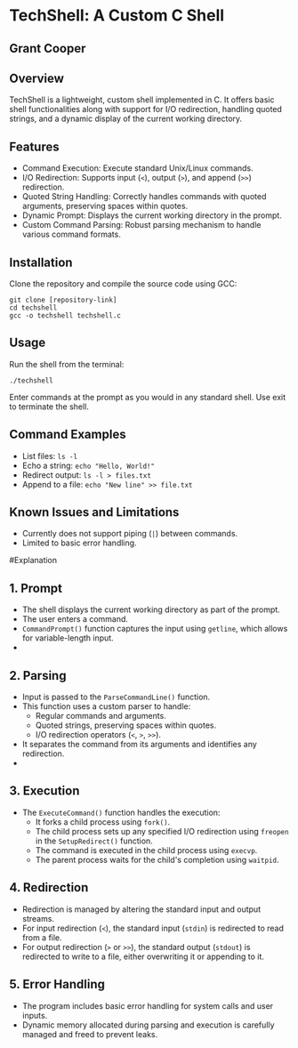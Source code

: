 # TechShell: A Custom C Shell
## Grant Cooper
## Overview
TechShell is a lightweight, custom shell implemented in C. It offers basic shell functionalities along with support for I/O redirection, handling quoted strings, and a dynamic display of the current working directory.

## Features
- Command Execution: Execute standard Unix/Linux commands.
- I/O Redirection: Supports input (`<`), output (`>`), and append (`>>`) redirection.
- Quoted String Handling: Correctly handles commands with quoted arguments, preserving spaces within quotes.
- Dynamic Prompt: Displays the current working directory in the prompt.
- Custom Command Parsing: Robust parsing mechanism to handle various command formats.

## Installation
Clone the repository and compile the source code using GCC:
````
git clone [repository-link]
cd techshell
gcc -o techshell techshell.c
````
## Usage
Run the shell from the terminal:
````
./techshell
````
Enter commands at the prompt as you would in any standard shell. Use exit to terminate the shell.

## Command Examples
- List files: `ls -l`
- Echo a string: `echo "Hello, World!"`
- Redirect output: `ls -l > files.txt`
- Append to a file: `echo "New line" >> file.txt`
## Known Issues and Limitations
- Currently does not support piping (`|`) between commands.
- Limited to basic error handling.


#Explanation
## 1. Prompt
- The shell displays the current working directory as part of the prompt.
- The user enters a command.
- `CommandPrompt()` function captures the input using `getline`, which allows for variable-length input.
- 
## 2. Parsing
- Input is passed to the `ParseCommandLine()` function.
- This function uses a custom parser to handle:
  - Regular commands and arguments.
  - Quoted strings, preserving spaces within quotes.
  - I/O redirection operators (`<`, `>`, `>>`).
- It separates the command from its arguments and identifies any redirection.
- 
## 3. Execution
- The `ExecuteCommand()` function handles the execution:
  - It forks a child process using `fork()`.
  - The child process sets up any specified I/O redirection using `freopen` in the `SetupRedirect()` function.
  - The command is executed in the child process using `execvp`.
  - The parent process waits for the child's completion using `waitpid`.

## 4. Redirection
- Redirection is managed by altering the standard input and output streams.
- For input redirection (`<`), the standard input (`stdin`) is redirected to read from a file.
- For output redirection (`>` or `>>`), the standard output (`stdout`) is redirected to write to a file, either overwriting it or appending to it.

## 5. Error Handling
- The program includes basic error handling for system calls and user inputs.
- Dynamic memory allocated during parsing and execution is carefully managed and freed to prevent leaks.
